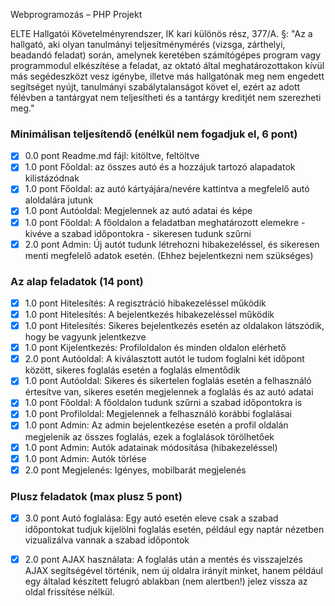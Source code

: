 Webprogramozás – PHP Projekt

ELTE Hallgatói Követelményrendszer, IK kari különös rész, 377/A. §: "Az a hallgató, aki olyan tanulmányi teljesítménymérés (vizsga, zárthelyi, beadandó feladat) során, amelynek keretében számítógépes program vagy programmodul elkészítése a feladat, az oktató által meghatározottakon kívül más segédeszközt vesz igénybe, illetve más hallgatónak meg nem engedett segítséget nyújt, tanulmányi szabálytalanságot követ el, ezért az adott félévben a tantárgyat nem teljesítheti és a tantárgy kreditjét nem szerezheti meg."

### Minimálisan teljesítendő (enélkül nem fogadjuk el, 6 pont)

- [x] 0.0 pont Readme.md fájl: kitöltve, feltöltve
- [x] 1.0 pont Főoldal: az összes autó és a hozzájuk tartozó alapadatok kilistázódnak
- [x] 1.0 pont Főoldal: az autó kártyájára/nevére kattintva a megfelelő autó aloldalára jutunk
- [x] 1.0 pont Autóoldal: Megjelennek az autó adatai és képe
- [x] 1.0 pont Főoldal: A főoldalon a feladatban meghatározott elemekre - kivéve a szabad időpontokra - sikeresen tudunk szűrni
- [x] 2.0 pont Admin: Új autót tudunk létrehozni hibakezeléssel, és sikeresen menti megfelelő adatok esetén. (Ehhez bejelentkezni nem szükséges)

### Az alap feladatok (14 pont)

- [x] 1.0 pont Hitelesítés: A regisztráció hibakezeléssel működik
- [x] 1.0 pont Hitelesítés: A bejelentkezés hibakezeléssel működik
- [x] 1.0 pont Hitelesítés: Sikeres bejelentkezés esetén az oldalakon látszódik, hogy be vagyunk jelentkezve
- [x] 1.0 pont Kijelentkezés: Profiloldalon és minden oldalon elérhető
- [x] 2.0 pont Autóoldal: A kiválasztott autót le tudom foglalni két időpont között, sikeres foglalás esetén a foglalás elmentődik
- [x] 1.0 pont Autóoldal: Sikeres és sikertelen foglalás esetén a felhasználó értesítve van, sikeres esetén megjelennek a foglalás és az autó adatai
- [x] 1.0 pont Főoldal: A főoldalon tudunk szűrni a szabad időpontokra is
- [x] 1.0 pont Profiloldal: Megjelennek a felhasználó korábbi foglalásai
- [x] 1.0 pont Admin: Az admin bejelentkezése esetén a profil oldalán megjelenik az összes foglalás, ezek a foglalások törölhetőek
- [x] 1.0 pont Admin: Autók adatainak módosítása (hibakezeléssel)
- [x] 1.0 pont Admin: Autók törlése
- [x] 2.0 pont Megjelenés: Igényes, mobilbarát megjelenés

### Plusz feladatok (max plusz 5 pont)

- [x] 3.0 pont Autó foglalása: Egy autó esetén eleve csak a szabad időpontokat tudjuk kijelölni foglalás esetén, például egy naptár nézetben vizualizálva vannak a szabad időpontok
- [x] 2.0 pont AJAX használata: A foglalás után a mentés és visszajelzés AJAX segítségével történik, nem új oldalra irányít minket, hanem például egy általad készített felugró ablakban (nem alertben!) jelez vissza az oldal frissítése nélkül.

